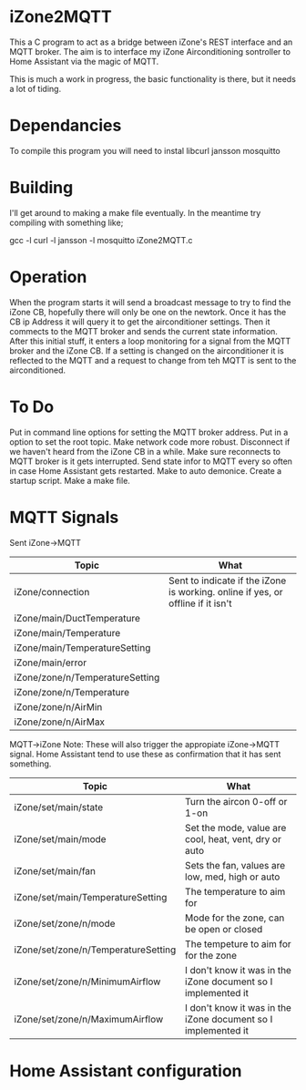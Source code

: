# iZone2MQTT
This a C program to act as a bridge between iZone's REST interface and an MQTT broker.
The aim is to interface my iZone Airconditioning sontroller to Home Assistant via the magic of MQTT.

This is much a work in progress, the basic functionality is there, but it needs a lot of tiding.

# Dependancies
To compile this program you will need to instal
    libcurl
    jansson
    mosquitto
    
# Building
I'll get around to making a make file eventually. In the meantime try compiling with something like;

  gcc -l curl -l jansson -l mosquitto iZone2MQTT.c
  
# Operation
When the program starts it will send a broadcast message to try to find the iZone CB, hopefully there will only be one on the newtork.
Once it has the CB ip Address it will query it to get the airconditioner settings.
Then it commects to the MQTT broker and sends the current state information.
After this initial stuff, it enters a loop monitoring for a signal from the MQTT broker and the iZone CB. 
If a setting is changed on the airconditioner it is reflected to the MQTT and a request to change from teh MQTT is sent to the airconditioned.

# To Do
 Put in command line options for setting the MQTT broker address.
 Put in a option to set the root topic.
 Make network code more robust.
 Disconnect if we haven't heard from the iZone CB in a while.
 Make sure reconnects to MQTT broker is it gets interrupted.
 Send state infor to MQTT every so often in case Home Assistant gets restarted.
 Make to auto demonice.
 Create a startup script.
 Make a make file.

# MQTT Signals

Sent iZone->MQTT

| Topic | What |
|-------|------|
| iZone/connection | Sent to indicate if the iZone is working. online if yes, or offline if it isn't |
| iZone/main/DuctTemperature | |
| iZone/main/Temperature | |
| iZone/main/TemperatureSetting | |
| iZone/main/error | |
| iZone/zone/n/TemperatureSetting | |
| iZone/zone/n/Temperature | |
| iZone/zone/n/AirMin | |
| iZone/zone/n/AirMax | |



MQTT->iZone
Note: These will also trigger the appropiate iZone->MQTT signal. Home Assistant tend to use these as confirmation that it has sent something.

| Topic | What |
|-------|------|
| iZone/set/main/state | Turn the aircon 0-off or 1-on  |
| iZone/set/main/mode | Set the mode, value are cool, heat, vent, dry or auto  |
| iZone/set/main/fan | Sets the fan, values are low, med, high or auto |
| iZone/set/main/TemperatureSetting | The temperature to aim  for  |
| iZone/set/zone/n/mode | Mode for the zone, can be open or closed |
| iZone/set/zone/n/TemperatureSetting | The tempeture to aim for for the zone |
| iZone/set/zone/n/MinimumAirflow | I don't know it was in the iZone document so I implemented it |
| iZone/set/zone/n/MaximumAirflow | I don't know it was in the iZone document so I implemented it |


# Home Assistant configuration

